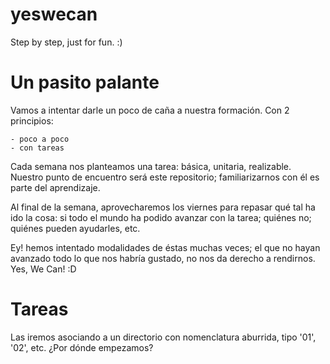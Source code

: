 yeswecan
========

Step by step, just for fun. :)


Un pasito palante
=================

Vamos a intentar darle un poco de caña a nuestra formación. Con 2 principios:

    - poco a poco
    - con tareas

Cada semana nos planteamos una tarea: básica, unitaria, realizable. Nuestro
punto de encuentro será este repositorio; familiarizarnos con él es parte del
aprendizaje.

Al final de la semana, aprovecharemos los viernes para repasar qué tal ha ido
la cosa: si todo el mundo ha podido avanzar con la tarea; quiénes no; quiénes
pueden ayudarles, etc.

Ey! hemos intentado modalidades de éstas muchas veces; el que no hayan avanzado
todo lo que nos habría gustado, no nos da derecho a rendirnos. Yes, We Can! :D


Tareas
======

Las iremos asociando a un directorio con nomenclatura aburrida, tipo '01',
'02', etc. ¿Por dónde empezamos?
